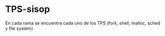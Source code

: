 # TPS-sisop
En cada rama se encuentra cada uno de los TPS (fork, shell, malloc, sched y file system)
